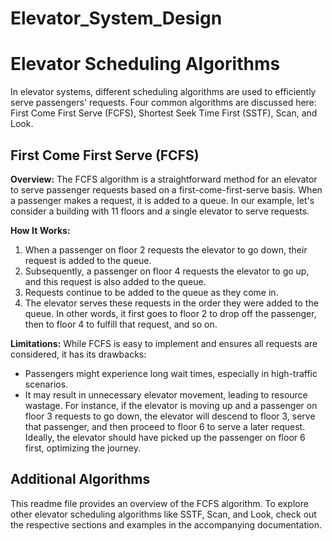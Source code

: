 # Elevator_System_Design

# Elevator Scheduling Algorithms

In elevator systems, different scheduling algorithms are used to efficiently serve passengers' requests. Four common algorithms are discussed here: First Come First Serve (FCFS), Shortest Seek Time First (SSTF), Scan, and Look.

## First Come First Serve (FCFS)

**Overview:**
The FCFS algorithm is a straightforward method for an elevator to serve passenger requests based on a first-come-first-serve basis. When a passenger makes a request, it is added to a queue. In our example, let's consider a building with 11 floors and a single elevator to serve requests.

**How It Works:**
1. When a passenger on floor 2 requests the elevator to go down, their request is added to the queue.
2. Subsequently, a passenger on floor 4 requests the elevator to go up, and this request is also added to the queue.
3. Requests continue to be added to the queue as they come in.
4. The elevator serves these requests in the order they were added to the queue. In other words, it first goes to floor 2 to drop off the passenger, then to floor 4 to fulfill that request, and so on.

**Limitations:**
While FCFS is easy to implement and ensures all requests are considered, it has its drawbacks:
- Passengers might experience long wait times, especially in high-traffic scenarios.
- It may result in unnecessary elevator movement, leading to resource wastage. For instance, if the elevator is moving up and a passenger on floor 3 requests to go down, the elevator will descend to floor 3, serve that passenger, and then proceed to floor 6 to serve a later request. Ideally, the elevator should have picked up the passenger on floor 6 first, optimizing the journey.

## Additional Algorithms
This readme file provides an overview of the FCFS algorithm. To explore other elevator scheduling algorithms like SSTF, Scan, and Look, check out the respective sections and examples in the accompanying documentation.


